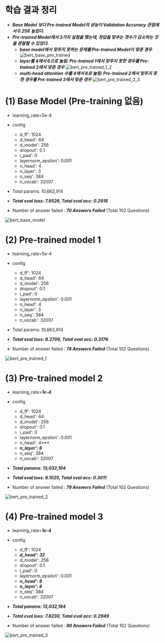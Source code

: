 # 학습 결과 정리

- ***Base Model 보다 Pre-trained Model의 성능이 Validation Accuracy 관점에서 0.258 높았다.***
- ***Pre-trained Model에서 3가지 실험을 했는데, 정답을 맞추는 갯수가 감소하는 것을 관찰할 수 있었다.*** 
    - ***base model에서 맞추지 못하는 문제를 Pre-trained Model이 맞춘 경우***
        ![bert_base_pre_trained](https://user-images.githubusercontent.com/39249809/99486070-efd5ac80-29a6-11eb-83a3-bbf0f64766e4.png)
    - ***layer를 4에서 6으로 늘림: Pre-trained 1에서 맞추지 못한 경우를 Pre-trained 2에서 맞춘 경우***
        ![bert_pre_trained_1_2](https://user-images.githubusercontent.com/39249809/99486074-f106d980-29a6-11eb-88f0-a5da9461f433.png)
    - ***multi-head attention 수를 4에서 8로 늘림: Pre-trained 2에서 맞추지 못한 경우를 Pre-trained 3에서 맞춘 경우***
        ![bert_pre_trained_2_3](https://user-images.githubusercontent.com/39249809/99486076-f19f7000-29a6-11eb-82f0-824759ef870c.png)
        
# (1) Base Model (Pre-training 없음)

- learning_rate=5e-4
- config
    - d_ff': 1024
    - d_head': 64
    - d_model': 256
    - dropout': 0.1
    - i_pad': 0
    - layernorm_epsilon': 0.001
    - n_head': 4
    - n_layer': 3
    - n_seq': 384
    - n_vocab': 32007

- Total params: 10,662,914

- ***Total eval loss: 7.9526, Total eval acc: 0.2918***

- Number of answer failed : ***70 Answers Failed*** (Total 102 Questions)

![bert_base_model](https://user-images.githubusercontent.com/39249809/99486065-eea47f80-29a6-11eb-8d73-64590070903b.png)

# (2) Pre-trained model 1

- learning_rate=5e-4
- config
    - d_ff': 1024
    - d_head': 64
    - d_model': 256
    - dropout': 0.1
    - i_pad': 0
    - layernorm_epsilon': 0.001
    - n_head': 4
    - n_layer': 3
    - n_seq': 384
    - n_vocab': 32007

- Total params: 10,662,914

- ***Total eval loss: 8.2706, Total eval acc: 0.3176***

- Number of answer failed : ***78 Answers Failed*** (Total 102 Questions)

![bert_pre_trained_1](https://user-images.githubusercontent.com/39249809/99486072-f06e4300-29a6-11eb-83d4-26e70e831cc0.png)


# (3) Pre-trained model 2

- learning_rate=***1e-4***
- config
    - d_ff': 1024
    - d_head': 64
    - d_model': 256
    - dropout': 0.1
    - i_pad': 0
    - layernorm_epsilon': 0.001
    - n_head': 4***
    - ***n_layer': 6***
    - n_seq': 384
    - n_vocab': 32007

- ***Total params: 13,032,194***

- ***Total eval loss: 8.1025, Total eval acc: 0.3011***

- Number of answer failed : ***79 Answers Failed*** (Total 102 Questions)

![bert_pre_trained_2](https://user-images.githubusercontent.com/39249809/99486075-f106d980-29a6-11eb-9601-898554f8e92b.png)


# (4) Pre-trained model 3


- learning_rate=***1e-4***
- config
    - d_ff': 1024
    - ***d_head': 32***
    - d_model': 256
    - dropout': 0.1
    - i_pad': 0
    - layernorm_epsilon': 0.001
    - ***n_head': 8***
    - ***n_layer': 6***
    - n_seq': 384
    - n_vocab': 32007

- ***Total params: 13,032,194***

- ***Total eval loss: 7.8230, Total eval acc: 0.2949***

- Number of answer failed : ***90 Answers Failed*** (Total 102 Questions)

![bert_pre_trained_3](https://user-images.githubusercontent.com/39249809/99486078-f2380680-29a6-11eb-85f2-3ee79e163f85.png)
